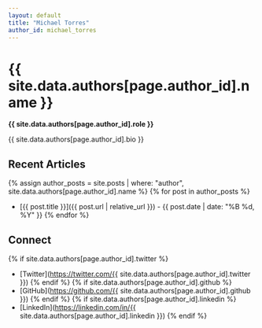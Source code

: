 ```yaml
---
layout: default
title: "Michael Torres"
author_id: michael_torres
---
```


# {{ site.data.authors[page.author_id].name }}

**{{ site.data.authors[page.author_id].role }}**

{{ site.data.authors[page.author_id].bio }}

## Recent Articles

{% assign author_posts = site.posts | where: "author", site.data.authors[page.author_id].name %}
{% for post in author_posts %}
- [{{ post.title }}]({{ post.url | relative_url }}) - {{ post.date | date: "%B %d, %Y" }}
{% endfor %}

## Connect

{% if site.data.authors[page.author_id].twitter %}
- [Twitter](https://twitter.com/{{ site.data.authors[page.author_id].twitter }})
{% endif %}
{% if site.data.authors[page.author_id].github %}
- [GitHub](https://github.com/{{ site.data.authors[page.author_id].github }})
{% endif %}
{% if site.data.authors[page.author_id].linkedin %}
- [LinkedIn](https://linkedin.com/in/{{ site.data.authors[page.author_id].linkedin }})
{% endif %}
